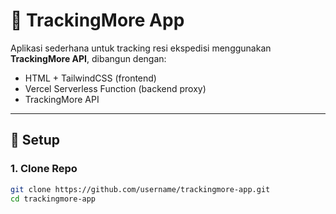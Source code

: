 # 🚚 TrackingMore App

Aplikasi sederhana untuk tracking resi ekspedisi menggunakan **TrackingMore API**, dibangun dengan:
- HTML + TailwindCSS (frontend)
- Vercel Serverless Function (backend proxy)
- TrackingMore API

---

## 🔧 Setup

### 1. Clone Repo
```bash
git clone https://github.com/username/trackingmore-app.git
cd trackingmore-app
